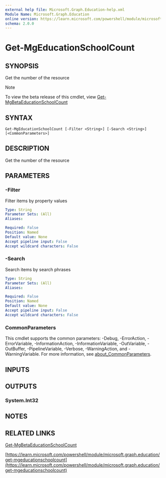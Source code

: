 ```yaml
---
external help file: Microsoft.Graph.Education-help.xml
Module Name: Microsoft.Graph.Education
online version: https://learn.microsoft.com/powershell/module/microsoft.graph.education/get-mgeducationschoolcount
schema: 2.0.0
---
```


# Get-MgEducationSchoolCount

## SYNOPSIS
Get the number of the resource

> [!NOTE]
> To view the beta release of this cmdlet, view [Get-MgBetaEducationSchoolCount](/powershell/module/Microsoft.Graph.Beta.Education/Get-MgBetaEducationSchoolCount?view=graph-powershell-beta)

## SYNTAX

```
Get-MgEducationSchoolCount [-Filter <String>] [-Search <String>] [<CommonParameters>]
```

## DESCRIPTION
Get the number of the resource

## PARAMETERS

### -Filter
Filter items by property values

```yaml
Type: String
Parameter Sets: (All)
Aliases:

Required: False
Position: Named
Default value: None
Accept pipeline input: False
Accept wildcard characters: False
```

### -Search
Search items by search phrases

```yaml
Type: String
Parameter Sets: (All)
Aliases:

Required: False
Position: Named
Default value: None
Accept pipeline input: False
Accept wildcard characters: False
```

### CommonParameters
This cmdlet supports the common parameters: -Debug, -ErrorAction, -ErrorVariable, -InformationAction, -InformationVariable, -OutVariable, -OutBuffer, -PipelineVariable, -Verbose, -WarningAction, and -WarningVariable. For more information, see [about_CommonParameters](http://go.microsoft.com/fwlink/?LinkID=113216).

## INPUTS

## OUTPUTS

### System.Int32
## NOTES

## RELATED LINKS
[Get-MgBetaEducationSchoolCount](/powershell/module/Microsoft.Graph.Beta.Education/Get-MgBetaEducationSchoolCount?view=graph-powershell-beta)

[https://learn.microsoft.com/powershell/module/microsoft.graph.education/get-mgeducationschoolcount](https://learn.microsoft.com/powershell/module/microsoft.graph.education/get-mgeducationschoolcount)



